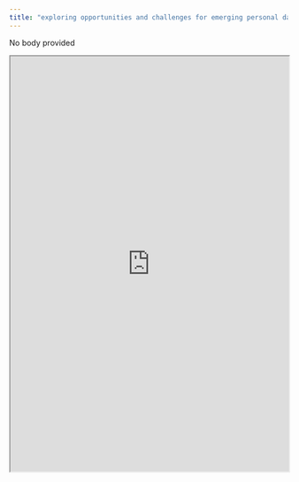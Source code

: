 ```yaml
---
title: "exploring opportunities and challenges for emerging personal data ecosystems"
---
```


No body provided
<iframe height="750" width="100%" src="https://ewelton.github.io/ktest/wiki.html#exploring%20opportunities%20and%20challenges%20for%20emerging%20personal%20data%20ecosystems"></iframe>
